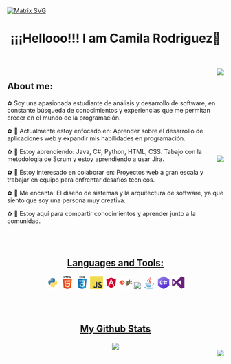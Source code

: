  [![Matrix SVG](https://raw.githubusercontent.com/rodrigograca31/rodrigograca31/master/matrix.svg)](https://www.youtube.com/watch?v=SDkAGkd4NLc) 
 
<p>
  <h1 align="center"><b>¡¡¡Hellooo!!! I am  Camila Rodriguez👋</b></h1>
</p>

<br>
<br>

<img align="right" src="https://icons.iconarchive.com/icons/google/noto-emoji-people-family-love/48/12147-orange-heart-icon.png">

## About me:

✿  Soy una apasionada estudiante de análisis y desarrollo de software, en constante búsqueda de conocimientos y experiencias que me permitan crecer en el mundo de la programación.

✿ 🔭 Actualmente estoy enfocado en: Aprender sobre el desarrollo de aplicaciones web y expandir mis habilidades en programación.

✿ 📖 Estoy aprendiendo: Java, C#, Python, HTML, CSS. Tabajo con la metodologia de Scrum y estoy aprendiendo a usar Jira.  <img align="right" src="https://icons.iconarchive.com/icons/hadezign/devices/48/monitor-icon.png" >

✿ 👯 Estoy interesado en colaborar en: Proyectos web a gran escala y trabajar en equipo para enfrentar desafíos técnicos.

✿ 🤩 Me encanta: El diseño de sistemas y la arquitectura de software, ya que siento que soy una persona muy creativa.

✿ 💬  Estoy aquí para compartir conocimientos y aprender junto a la comunidad.

<br>
<br>

## <h2 align="center"><u>Languages and Tools:</u></h2>

<p align="center">
<code><img height="30" src="https://raw.githubusercontent.com/github/explore/80688e429a7d4ef2fca1e82350fe8e3517d3494d/topics/python/python.png"></code>
<code><img height="30" src="https://raw.githubusercontent.com/github/explore/80688e429a7d4ef2fca1e82350fe8e3517d3494d/topics/html/html.png"></code>
<code><img height="30" src="https://raw.githubusercontent.com/github/explore/80688e429a7d4ef2fca1e82350fe8e3517d3494d/topics/css/css.png"></code>
<code><img height="30" src="https://raw.githubusercontent.com/github/explore/80688e429a7d4ef2fca1e82350fe8e3517d3494d/topics/javascript/javascript.png"></code>
<code><img height="30" src="https://raw.githubusercontent.com/github/explore/80688e429a7d4ef2fca1e82350fe8e3517d3494d/topics/angular/angular.png"></code>
<code><img height="30" src="https://raw.githubusercontent.com/github/explore/80688e429a7d4ef2fca1e82350fe8e3517d3494d/topics/git/git.png"></code>
<img src="https://camo.githubusercontent.com/ff2725410fd26b91a5539552d4c74e14a0ee6f83053f8c6b3d13815d1602188a/68747470733a2f2f696d672e69636f6e73382e636f6d2f636f6c6f722f33302f76697375616c2d73747564696f2d636f64652d323031392e706e67">
<img height="30" src="https://raw.githubusercontent.com/devicons/devicon/1119b9f84c0290e0f0b38982099a2bd027a48bf1/icons/java/java-original.svg">
<code><img height="30" src="https://raw.githubusercontent.com/github/explore/80688e429a7d4ef2fca1e82350fe8e3517d3494d/topics/csharp/csharp.png"></code>
<img height="30" src="https://raw.githubusercontent.com/devicons/devicon/1119b9f84c0290e0f0b38982099a2bd027a48bf1/icons/visualstudio/visualstudio-plain.svg">
</p>

<br>
<br>

<h2 align="center"><u>My Github Stats</u></h2>

<p align="center">
<img align="center" src="https://github-readme-stats.vercel.app/api/top-langs/?username=TekyaygilFethi&layout=compact&theme=github_dark&langs_count=10&exclude_repo=kasweb">
<br>

 <img align="right" src="http://icons.iconarchive.com/icons/oxygen-icons.org/oxygen/48/Actions-rating-icon.png">
